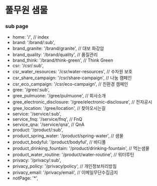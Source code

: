 # 풀무원 샘물

### sub page

- home: '/', // index
- brand: '/brand/:sub',
- brand_granite: '/brand/granite', // 대보 화강암
- brand_quality: '/brand/quality', // 품질관리
- brand_think: '/brand/think-green', // Think Green
- csr: '/csr/:sub',
- csr_water_resources: '/csr/water-resources', // 수자원 보호
- csr_share_campaign: '/csr/share-campaign', // 나눔 캠페인
- csr_eco_campaign: '/csr/eco-campaign', // 친환경 캠페인
- gree: '/gree/:sub',
- gree_pulmuone: '/gree/pulmuone', // 회사소개
- gree_electronic_disclosure: '/gree/electronic-disclosure', // 전자공시
- gree_location: '/gree/location', // 찾아오시는길
- service: '/service/:sub',
- service_fnq: '/service/fnq', // FnQ
- service_qna: '/service/qna', // QnA
- product: '/product/:sub',
- product_spring_water: '/product/spring-water', // 샘물
- product_bodyful: '/product/bodyful', // 바디풀
- product_drinking_fountain: '/product/drinking-fountain', // 먹는샘물
- product_water_routine: '/product/water-routine', // 워터루틴
- privacy: '/privacy/:sub',
- privacy_policy: '/privacy/policy', // 개인정보처리방침
- privacy_email: '/privacy/email', // 이메일무단수집금지
- notPage: '\*',

